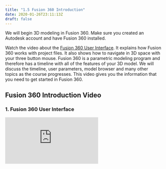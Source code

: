 ```yaml
---
title: "1.5 Fusion 360 Introduction"
date: 2020-01-26T23:11:13Z
draft: false
---
```


We will begin 3D modeling in Fusion 360\. Make sure you created an Autodesk account and have Fusion 360 installed.

Watch the video about the [Fusion 360 User Interface](https://youtu.be/YjaxBbTY3kc). It explains how Fusion 360 works with project files. It also shows how to navigate in 3D space with your three button mouse. Fusion 360 is a parametric modeling program and therefore has a timeline with all of the features of your 3D model. We will discuss the timeline, user parameters, model browser and many other topics as the course progresses. This video gives you the information that you need to get started in Fusion 360.

## Fusion 360 Introduction Video

<div class="tutorial-video-grid">

<div class="video-card">

### 1\. Fusion 360 User Interface

<div class="iframe-16-9-container"><iframe class="youTubeIframe" src="https://www.youtube.com/embed/YjaxBbTY3kc" width="300" height="150" frameborder="0" allowfullscreen="allowfullscreen"></iframe></div>

</div>
